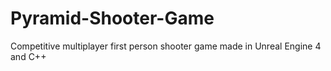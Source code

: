 # Pyramid-Shooter-Game
Competitive multiplayer first person shooter game made in Unreal Engine 4 and C++
